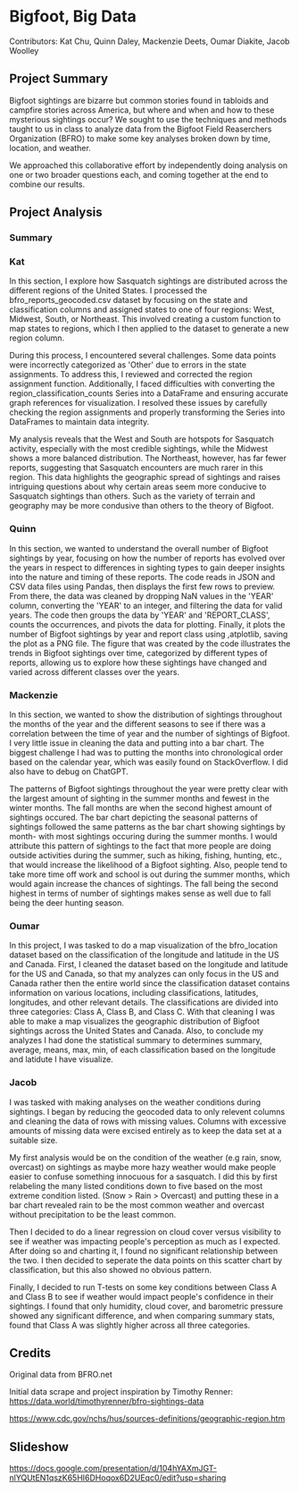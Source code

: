 # Bigfoot, Big Data

Contributors: Kat Chu, Quinn Daley, Mackenzie Deets, Oumar Diakite, Jacob Woolley

## Project Summary
Bigfoot sightings are bizarre but common stories found in tabloids and campfire stories across America, but where and when and how to these mysterious sightings occur?
We sought to use the techniques and methods taught to us in class to analyze data from the Bigfoot Field Reaserchers Organization (BFRO) to make some key analyses broken down by time, location, and weather.

We approached this collaborative effort by independently doing analysis on one or two broader questions each, and coming together at the end to combine our results.

## Project Analysis

### Summary


### Kat
In this section, I explore how Sasquatch sightings are distributed across the different regions of the United States. I processed the bfro_reports_geocoded.csv dataset by focusing on the state and classification columns and assigned states to one of four regions: West, Midwest, South, or Northeast. This involved creating a custom function to map states to regions, which I then applied to the dataset to generate a new region column.

During this process, I encountered several challenges. Some data points were incorrectly categorized as 'Other' due to errors in the state assignments. To address this, I reviewed and corrected the region assignment function. Additionally, I faced difficulties with converting the region_classification_counts Series into a DataFrame and ensuring accurate graph references for visualization. I resolved these issues by carefully checking the region assignments and properly transforming the Series into DataFrames to maintain data integrity.

My analysis reveals that the West and South are hotspots for Sasquatch activity, especially with the most credible sightings, while the Midwest shows a more balanced distribution. The Northeast, however, has far fewer reports, suggesting that Sasquatch encounters are much rarer in this region. This data highlights the geographic spread of sightings and raises intriguing questions about why certain areas seem more conducive to Sasquatch sightings than others. Such as the variety of terrain and geography may be more condusive than others to the theory of Bigfoot. 

### Quinn
In this section, we wanted to understand the overall number of Bigfoot sightings by year, focusing on how the number of reports has evolved over the years in respect to  differences in sighting types to gain deeper insights into the nature and timing of these reports. The code reads in JSON and CSV data files using Pandas, then displays the first few rows to preview. From there, the data was cleaned  by dropping NaN values in the 'YEAR' column, converting the 'YEAR' to an integer, and filtering the data for valid years. The code then groups the data by 'YEAR' and 'REPORT_CLASS', counts the occurrences, and pivots the data for plotting. Finally, it plots the number of Bigfoot sightings by year and report class using ,atplotlib, saving the plot as a PNG file. The figure that was created by the code illustrates the trends in Bigfoot sightings over time, categorized by different types of reports, allowing us to explore how these sightings have changed and varied across different classes over the years.

### Mackenzie
In this section, we wanted to show the distribution of sightings throughout the months of the year and the different seasons to see if there was a correlation between the time of year and the number of sightings of Bigfoot. I very little issue in cleaning the data and putting into a bar chart. The biggest challenge I had was to putting the months into chronological order based on the calendar year, which was easily found on StackOverflow. I did also have to debug on ChatGPT.

The patterns of Bigfoot sightings throughout the year were pretty clear with the largest amount of sighting in the summer months and fewest in the winter months. The fall months are when the second highest amount of sightings occured. The bar chart depicting the seasonal patterns of sightings followed the same patterns as the bar chart showing sightings by month- with most sightings occuring during the summer months. I would attribute this pattern of sightings to the fact that more people are doing outside activities during the summer, such as hiking, fishing, hunting, etc., that would increase the likelihood of a Bigfoot sighting. Also, people tend to take more time off work and school is out during the summer months, which would again increase the chances of sightings. The fall being the second highest in terms of number of sightings makes sense as well due to fall being the deer hunting season.

### Oumar
In this project, I was tasked to do a map visualization of the bfro_location dataset based on the classification of the longitude and latitude in the US and Canada. First, I cleaned the dataset based on the longitude and latitude for the US and Canada, so that my analyzes can only focus in the US and Canada rather then the entire world since the classification dataset contains information on various locations, including classifications, latitudes, longitudes, and other relevant details. The classifications are divided into three categories: Class A, Class B, and Class C. With that cleaning I was able to make a map visualizes the geographic distribution of Bigfoot sightings across the United States and Canada. Also, to conclude my analyzes I had done the statistical summary to determines summary, average, means, max, min, of each classification based on the longitude and latidute I have visualize.

### Jacob
I was tasked with making analyses on the weather conditions during sightings. I began by reducing the geocoded data to only relevent columns and cleaning the data of rows with missing values. Columns with excessive amounts of missing data were excised entirely as to keep the data set at a suitable size.

My first analysis would be on the condition of the weather (e.g rain, snow, overcast) on sightings as maybe more hazy weather would make people easier to confuse something innocuous for a sasquatch. I did this by first relabeling the many listed conditions down to five based on the most extreme condition listed. (Snow > Rain > Overcast) and putting these in a bar chart revealed rain to be the most common weather and overcast without precipitation to be the least common.

Then I decided to do a linear regression on cloud cover versus visibility to see if weather was impacting people's perception as much as I expected. After doing so and charting it, I found no significant relationship between the two. I then decided to seperate the data points on this scatter chart by classification, but this also showed no obvious pattern.

Finally, I decided to run T-tests on some key conditions between Class A and Class B to see if weather would impact people's confidence in their sightings. I found that only humidity, cloud cover, and barometric pressure showed any significant difference, and when comparing summary stats, found that Class A was  slightly higher across all three categories.

## Credits

Original data from BFRO.net

Initial data scrape and project inspiration by Timothy Renner: https://data.world/timothyrenner/bfro-sightings-data

https://www.cdc.gov/nchs/hus/sources-definitions/geographic-region.htm

## Slideshow

https://docs.google.com/presentation/d/104hYAXmJGT-nlYQUtEN1qszK65HI6DHoqox6D2UEqc0/edit?usp=sharing

